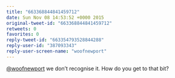```yaml
---
title: "663368844841459712"
date: Sun Nov 08 14:53:52 +0000 2015
original-tweet-id: "663368844841459712"
retweets: 0
favorites: 0
reply-tweet-id: "663354793528844288"
reply-user-id: "387093343"
reply-user-screen-name: "woofnewport"
---
```

<a href="https://twitter.com/woofnewport">@woofnewport</a>  we don’t recognise it. How do you get to that bit?
